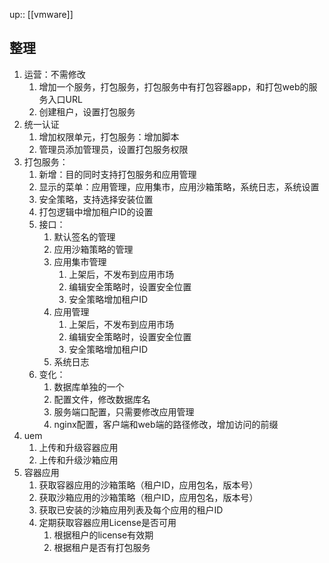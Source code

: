 up:: [[vmware]]
## 整理
1. 运营：不需修改
	1. 增加一个服务，打包服务，打包服务中有打包容器app，和打包web的服务入口URL
	2. 创建租户，设置打包服务
2. 统一认证
	1. 增加权限单元，打包服务：增加脚本
	2. 管理员添加管理员，设置打包服务权限
3. 打包服务：
	1. 新增：目的同时支持打包服务和应用管理
	2. 显示的菜单：应用管理，应用集市，应用沙箱策略，系统日志，系统设置
	3. 安全策略，支持选择安装位置
	4. 打包逻辑中增加租户ID的设置
	5. 接口：
		1. 默认签名的管理
		2. 应用沙箱策略的管理
		3. 应用集市管理
			1. 上架后，不发布到应用市场
			2. 编辑安全策略时，设置安全位置
			3. 安全策略增加租户ID
		4. 应用管理
			1. 上架后，不发布到应用市场
			2.  编辑安全策略时，设置安全位置
			3. 安全策略增加租户ID
		5. 系统日志
	6. 变化：
		1. 数据库单独的一个
		2. 配置文件，修改数据库名
		3. 服务端口配置，只需要修改应用管理
		4. nginx配置，客户端和web端的路径修改，增加访问的前缀
4. uem
	1. 上传和升级容器应用
	2. 上传和升级沙箱应用
5. 容器应用
	1. 获取容器应用的沙箱策略（租户ID，应用包名，版本号）
	2. 获取沙箱应用的沙箱策略（租户ID，应用包名，版本号）
	3. 获取已安装的沙箱应用列表及每个应用的租户ID
	4. 定期获取容器应用License是否可用
		1. 根据租户的license有效期
		2. 根据租户是否有打包服务


